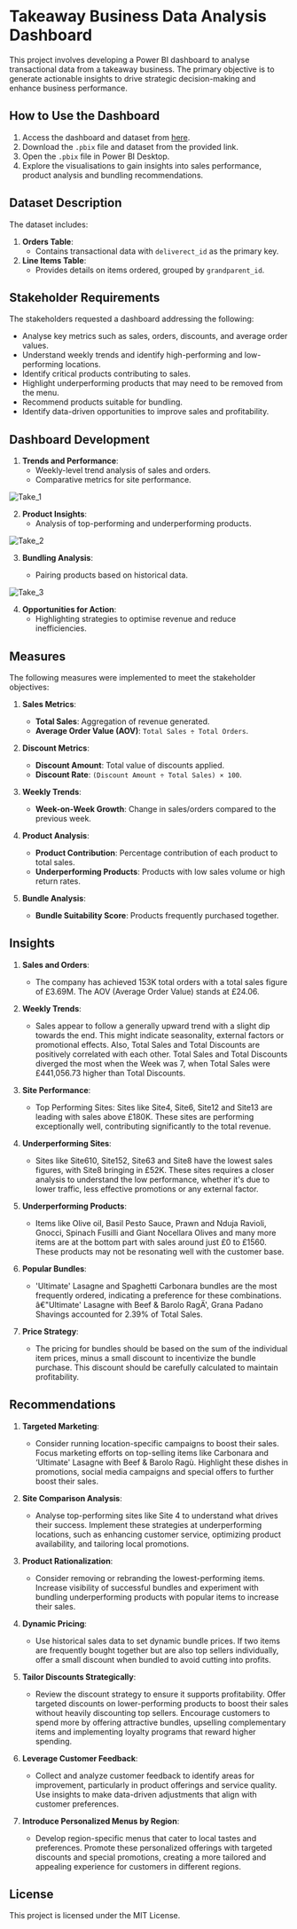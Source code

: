 
# Takeaway Business Data Analysis Dashboard

This project involves developing a Power BI dashboard to analyse transactional data from a takeaway business. The primary objective is to generate actionable insights to drive strategic decision-making and enhance business performance.


## How to Use the Dashboard

1. Access the dashboard and dataset from [here](https://drive.google.com/drive/folders/1Zub-KxbnS79-cdNVbASx-3L4XcCiS55g?usp=sharing).
2. Download the `.pbix` file and dataset from the provided link.
3. Open the `.pbix` file in Power BI Desktop.
4. Explore the visualisations to gain insights into sales performance, product analysis and bundling recommendations.



## Dataset Description

The dataset includes:
1. **Orders Table**:
   - Contains transactional data with `deliverect_id` as the primary key.
2. **Line Items Table**:
   - Provides details on items ordered, grouped by `grandparent_id`.
  


## Stakeholder Requirements

The stakeholders requested a dashboard addressing the following:
   - Analyse key metrics such as sales, orders, discounts, and average order values.
   - Understand weekly trends and identify high-performing and low-performing locations.
   - Identify critical products contributing to sales.
   - Highlight underperforming products that may need to be removed from the menu.
   - Recommend products suitable for bundling.
   - Identify data-driven opportunities to improve sales and profitability.

## Dashboard Development 

1. **Trends and Performance**:
   - Weekly-level trend analysis of sales and orders.
   - Comparative metrics for site performance.

![Take_1](https://github.com/user-attachments/assets/95269d23-561a-45b5-8542-72114fefe313)

2. **Product Insights**:
   - Analysis of top-performing and underperforming products.
  
![Take_2](https://github.com/user-attachments/assets/4f10fa6e-8814-49a5-a764-ee1178587f76)

3. **Bundling Analysis**:

   - Pairing products based on historical data.

![Take_3](https://github.com/user-attachments/assets/13e020e7-5c1e-47ef-8ee2-c2f1d78234a5)

4. **Opportunities for Action**:
   - Highlighting strategies to optimise revenue and reduce inefficiencies.

## Measures

The following measures were implemented to meet the stakeholder objectives:

1. **Sales Metrics**:
   - **Total Sales**: Aggregation of revenue generated.
   - **Average Order Value (AOV)**: `Total Sales ÷ Total Orders`.

2. **Discount Metrics**:
   - **Discount Amount**: Total value of discounts applied.
   - **Discount Rate**: `(Discount Amount ÷ Total Sales) × 100`.

3. **Weekly Trends**:
   - **Week-on-Week Growth**: Change in sales/orders compared to the previous week.

4. **Product Analysis**:
   - **Product Contribution**: Percentage contribution of each product to total sales.
   - **Underperforming Products**: Products with low sales volume or high return rates.

5. **Bundle Analysis**:
   - **Bundle Suitability Score**: Products frequently purchased together.



## Insights

1. **Sales and Orders**:
   - The company has achieved 153K total orders with a total sales figure of £3.69M. The AOV (Average Order Value) stands at £24.06.
     
2. **Weekly Trends**:
   - Sales appear to follow a generally upward trend with a slight dip towards the end. This might indicate seasonality, external factors or promotional effects. Also, Total Sales and Total Discounts are positively correlated with each other. Total Sales and Total Discounts diverged the most when the Week was 7, when Total Sales were £441,056.73 higher than Total Discounts.

3. **Site Performance**:
   - Top Performing Sites: Sites like Site4, Site6, Site12 and Site13 are leading with sales above £180K. These sites are performing exceptionally well, contributing significantly to the total revenue.
     
4. **Underperforming Sites**:
   - Sites like Site610, Site152, Site63 and Site8 have the lowest sales figures, with Site8 bringing in £52K. These sites requires a closer analysis to understand the low performance, whether it's due to lower traffic, less effective promotions or any external factor.

5. **Underperforming Products**:
   - Items like Olive oil, Basil Pesto Sauce, Prawn and Nduja Ravioli, Gnocci, Spinach Fusilli and Giant Nocellara Olives and many more items are at the bottom part with sales around just £0 to £1560. These products may not be resonating well with the customer base.

6. **Popular Bundles**:
   - 'Ultimate' Lasagne and Spaghetti Carbonara bundles are the most frequently ordered, indicating a preference for these combinations. â€"Ultimate' Lasagne with Beef & Barolo RagÄ', Grana Padano Shavings accounted for 2.39% of Total Sales. 

7. **Price Strategy**:
   - The pricing for bundles should be based on the sum of the individual item prices, minus a small discount to incentivize the bundle purchase. This discount should be carefully calculated to maintain profitability.
     
## Recommendations

1. **Targeted Marketing**:
   - Consider running location-specific campaigns to boost their sales. Focus marketing efforts on top-selling items like Carbonara and ‘Ultimate' Lasagne with Beef & Barolo Ragù. Highlight these dishes in promotions, social media campaigns and special offers to further boost their sales.
     
2. **Site Comparison Analysis**:
   - Analyse top-performing sites like Site 4 to understand what drives their success. Implement these strategies at underperforming locations, such as enhancing customer service, optimizing product availability, and tailoring local promotions.

3. **Product Rationalization**:
   - Consider removing or rebranding the lowest-performing items. Increase visibility of successful bundles and experiment with bundling underperforming products with popular items to increase their sales.

4. **Dynamic Pricing**:
   - Use historical sales data to set dynamic bundle prices. If two items are frequently bought together but are also top sellers individually, offer a small discount when bundled to avoid cutting into profits.
  
5. **Tailor Discounts Strategically**:
   -  Review the discount strategy to ensure it supports profitability. Offer targeted discounts on lower-performing products to boost their sales without heavily discounting top sellers. Encourage customers to spend more by offering attractive bundles, upselling complementary items and implementing loyalty programs that reward higher spending.
  
6. **Leverage Customer Feedback**:
   - Collect and analyze customer feedback to identify areas for improvement, particularly in product offerings and service quality. Use insights to make data-driven adjustments that align with customer preferences.
  
7. **Introduce Personalized Menus by Region**:
   - Develop region-specific menus that cater to local tastes and preferences. Promote these personalized offerings with targeted discounts and special promotions, creating a more tailored and appealing experience for customers in different regions.

## License

This project is licensed under the MIT License.

